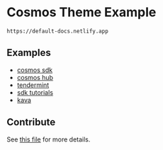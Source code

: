 # Cosmos Theme Example

`https://default-docs.netlify.app`

## Examples
- [cosmos sdk](https://github.com/cosmos/cosmos-sdk/blob/master/docs/.vuepress/config.js)
- [cosmos hub](https://github.com/cosmos/gaia/blob/master/docs/.vuepress/config.js)
- [tendermint](https://github.com/tendermint/tendermint/blob/master/docs/.vuepress/config.js)
- [sdk tutorials](https://github.com/cosmos/sdk-tutorials/blob/master/.vuepress/config.js)
- [kava](https://github.com/Kava-Labs/kava/blob/master/docs/.vuepress/config.js)

## Contribute

See [this file](https://github.com/cosmos/vuepress-theme-cosmos) for more details.